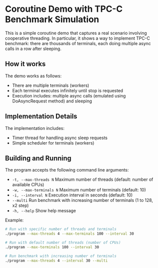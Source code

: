 # Coroutine Demo with TPC-C Benchmark Simulation

This is a simple coroutine demo that captures a real scenario involving cooperative threading. In particular,
it shows a way to implement TPC-C benchmark: there are thousands of terminals, each doing multiple async calls in a row after sleeping.

## How it works

The demo works as follows:
- There are multiple terminals (workers)
- Each terminal executes infinitely until stop is requested
- Execution includes: multiple async calls (emulated using DoAsyncRequest method) and sleeping

## Implementation Details

The implementation includes:
- Timer thread for handling async sleep requests
- Simple scheduler for terminals (workers)

## Building and Running

The program accepts the following command line arguments:
- `-t, --max-threads N`    Maximum number of threads (default: number of available CPUs)
- `-w, --max-terminals N`  Maximum number of terminals (default: 10)
- `-i, --interval N`       Execution interval in seconds (default: 10)
- `--multi`               Run benchmark with increasing number of terminals (1 to 128, x2 step)
- `-h, --help`            Show help message

Example:
```bash
# Run with specific number of threads and terminals
./program --max-threads 4 --max-terminals 100 --interval 30

# Run with default number of threads (number of CPUs)
./program --max-terminals 100 --interval 30

# Run benchmark with increasing number of terminals
./program --max-threads 4 --interval 30 --multi
```